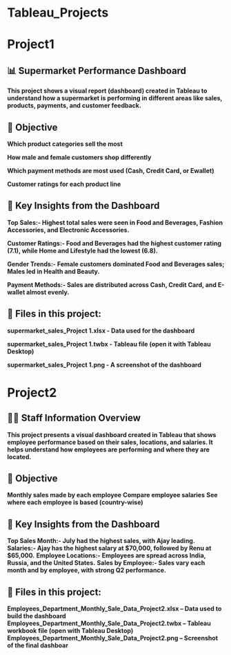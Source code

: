# Tableau_Projects

# Project1
 
## 📊 Supermarket Performance Dashboard
**This project shows a visual report (dashboard) created in Tableau to understand how a supermarket is performing in different areas like sales, products, payments, and customer feedback.**  

## 📝 Objective
**Which product categories sell the most**

**How male and female customers shop differently**

**Which payment methods are most used (Cash, Credit Card, or Ewallet)**

**Customer ratings for each product line**

## 📌 Key Insights from the Dashboard
**Top Sales:-   Highest total sales were seen in Food and Beverages, Fashion Accessories, and Electronic Accessories.**

**Customer Ratings:-   Food and Beverages had the highest customer rating (7.1), while Home and Lifestyle had the lowest (6.8).**

**Gender Trends:-  Female customers dominated Food and Beverages sales; Males led in Health and Beauty.**

**Payment Methods:-  Sales are distributed across Cash, Credit Card, and E-wallet almost evenly.**

## 📁 Files in this project:

**supermarket_sales_Project 1.xlsx -	Data used for the dashboard**

**supermarket_sales_Project 1.twbx -	Tableau file (open it with Tableau Desktop)**

**supermarket_sales_Project 1.png -	A screenshot of the dashboard**


# Project2

## 👩‍💼 Staff Information Overview
**This project presents a visual dashboard created in Tableau that shows employee performance based on their sales, locations, and salaries. It helps understand how employees are performing and where they are located.**

## 📝 Objective
**Monthly sales made by each employee**
**Compare employee salaries**
**See where each employee is based (country-wise)**

## 📌 Key Insights from the Dashboard
**Top Sales Month:- July had the highest sales, with Ajay leading.**
**Salaries:- Ajay has the highest salary at $70,000, followed by Renu at $65,000.**
**Employee Locations:- Employees are spread across India, Russia, and the United States.**
**Sales by Employee:- Sales vary each month and by employee, with strong Q2 performance.**

## 📁 Files in this project:
**Employees_Department_Monthly_Sale_Data_Project2.xlsx – Data used to build the dashboard**
**Employees_Department_Monthly_Sale_Data_Project2.twbx – Tableau workbook file (open with Tableau Desktop)**
**Employees_Department_Monthly_Sale_Data_Project2.png – Screenshot of the final dashboar**
